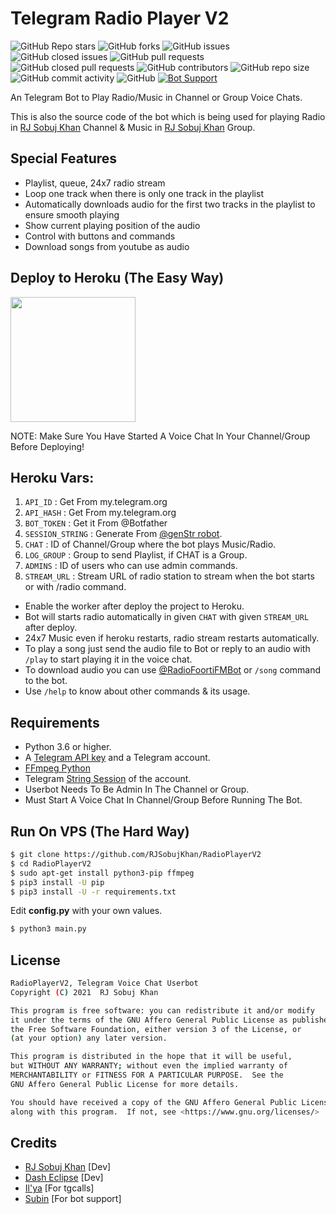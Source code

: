 # Telegram Radio Player V2
![GitHub Repo stars](https://img.shields.io/github/stars/RJSobujKhan/RadioPlayerV2?color=blue&style=flat)
![GitHub forks](https://img.shields.io/github/forks/RJSobujKhan/RadioPlayerV2?color=green&style=flat)
![GitHub issues](https://img.shields.io/github/issues/RJSobujKhan/RadioPlayerV2)
![GitHub closed issues](https://img.shields.io/github/issues-closed/RJSobujKhan/RadioPlayerV2)
![GitHub pull requests](https://img.shields.io/github/issues-pr/RJSobujKhan/RadioPlayerV2)
![GitHub closed pull requests](https://img.shields.io/github/issues-pr-closed/RJSobujKhan/RadioPlayerV2)
![GitHub contributors](https://img.shields.io/github/contributors/RJSobujKhan/RadioPlayerV2?style=flat)
![GitHub repo size](https://img.shields.io/github/repo-size/RJSobujKhan/RadioPlayerV2?color=red)
![GitHub commit activity](https://img.shields.io/github/commit-activity/m/RJSobujKhan/RadioPlayerV2)
![GitHub](https://img.shields.io/github/license/RJSobujKhan/RadioPlayerV2)
[![Bot Support](https://img.shields.io/badge/Radio%20Player%20V2-support%20group-blue)](https://t.me/PremiumAppsAndModAppsFreeGroup)


An Telegram Bot to Play Radio/Music in Channel or Group Voice Chats.

This is also the source code of the bot which is being used for playing
Radio in [RJ Sobuj Khan](https://t.me/PremiumAppsAndModAppsFreeChannel) Channel & Music in [RJ Sobuj Khan](https://t.me/PremiumAppsAndModAppsFreeGroup) Group.

## Special Features

- Playlist, queue, 24x7 radio stream
- Loop one track when there is only one track in the playlist
- Automatically downloads audio for the first two tracks in the playlist to ensure smooth playing
- Show current playing position of the audio
- Control with buttons and commands
- Download songs from youtube as audio

## Deploy to Heroku (The Easy Way)

<p><a href="https://heroku.com/deploy?template=https://github.com/RJSobujKhan/RadioPlayerV2"> <img src="https://img.shields.io/badge/Deploy%20To%20Heroku-blueviolet?style=for-the-badge&logo=heroku" width="200""/></a></p>
NOTE: Make Sure You Have Started A Voice Chat In Your Channel/Group Before Deploying!

## Heroku Vars:
1. `API_ID` : Get From my.telegram.org
2. `API_HASH` : Get From my.telegram.org
3. `BOT_TOKEN` : Get it From @Botfather
4. `SESSION_STRING` : Generate From [@genStr robot](http://t.me/genStr_robot).
5. `CHAT` : ID of Channel/Group where the bot plays Music/Radio.
6. `LOG_GROUP` : Group to send Playlist, if CHAT is a Group.
7. `ADMINS` : ID of users who can use admin commands.
8. `STREAM_URL` : Stream URL of radio station to stream when the bot starts or with /radio command.

- Enable the worker after deploy the project to Heroku.
- Bot will starts radio automatically in given `CHAT` with given `STREAM_URL` after deploy. 
- 24x7 Music even if heroku restarts, radio stream restarts automatically.  
- To play a song just send the audio file to Bot or reply to an audio with `/play` to start playing it in the voice chat.
- To download audio you can use [@RadioFoortiFMBot](http://t.me/RadioFoortiFMBot) or `/song` command to the bot.
- Use `/help` to know about other commands & its usage.

## Requirements

- Python 3.6 or higher.
- A
  [Telegram API key](https://docs.pyrogram.org/intro/quickstart#enjoy-the-api)
  and a Telegram account.
- [FFmpeg Python](https://www.ffmpeg.org/)
- Telegram [String Session](http://t.me/genStr_robot) of the account.
- Userbot Needs To Be Admin In The Channel or Group.
- Must Start A Voice Chat In Channel/Group Before Running The Bot.

## Run On VPS (The Hard Way)

```sh
$ git clone https://github.com/RJSobujKhan/RadioPlayerV2
$ cd RadioPlayerV2
$ sudo apt-get install python3-pip ffmpeg
$ pip3 install -U pip
$ pip3 install -U -r requirements.txt
```
Edit **config.py** with your own values.

```sh
$ python3 main.py
```

## License
```sh
RadioPlayerV2, Telegram Voice Chat Userbot
Copyright (C) 2021  RJ Sobuj Khan

This program is free software: you can redistribute it and/or modify
it under the terms of the GNU Affero General Public License as published by
the Free Software Foundation, either version 3 of the License, or
(at your option) any later version.

This program is distributed in the hope that it will be useful,
but WITHOUT ANY WARRANTY; without even the implied warranty of
MERCHANTABILITY or FITNESS FOR A PARTICULAR PURPOSE.  See the
GNU Affero General Public License for more details.

You should have received a copy of the GNU Affero General Public License
along with this program.  If not, see <https://www.gnu.org/licenses/>
```
## Credits

- [RJ Sobuj Khan](https://github.com/RJSobujKhan) [Dev]
- [Dash Eclipse](https://github.com/dashezup) [Dev]
- [Il'ya](https://github.com/MarshalX) [For tgcalls]
- [Subin](https://github.com/subinps) [For bot support]
